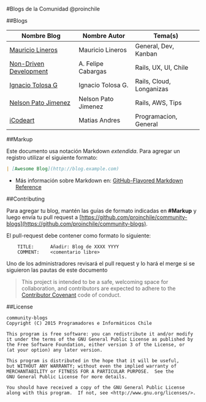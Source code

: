 #Blogs de la Comunidad @proinchile

##Blogs

| Nombre Blog                                                                    | Nombre Autor           | Tema(s)                  |
| ------------------------------------------------------------------------------ | ---------------------- | ------------------------ |
| [Mauricio Lineros](http://www.mauriciolineros.cl)                              | Mauricio Lineros       | General, Dev, Kanban     |
| [Non-Driven Development](http://blog.nondrivendevelopment.com)                 | A. Felipe Cabargas     | Rails, UX, UI, Chile     |
| [Ignacio Tolosa G](http://itolosa.github.io)                                   | Ignacio Tolosa G.      | Rails, Cloud, Longanizas |
| [Nelson Pato Jimenez](http://patojimenez.io)                                   | Nelson Pato Jimenez    | Rails, AWS, Tips         |
| [iCodeart](http://icodeart.com)                                   | Matias Andres | Programacion, General |

##Markup

Este documento usa notación Markdown *extendida*. Para agregar un registro utilizar el siguiente formato:

```markdown
| [Awesome Blog](http://blog.example.com)                                        | John Doe               | Rails, UX                |
```

+ Más información sobre Markdown en: [GitHub-Flavored Markdown Reference](https://help.github.com/articles/github-flavored-markdown/)

##Contributing

Para agregar tu blog, mantén las guías de formato indicadas en **#Markup** y luego envía tu pull request a [https://github.com/proinchile/community-blogs](https://github.com/proinchile/community-blogs).

El pull-request debe contener como formato lo siguiente:

```text
	TITLE:		Añadir: Blog de XXXX YYYY
	COMMENT:	<comentario libre>
```

Uno de los administradores revisará el pull request y lo hará el merge si se siguieron las pautas de este documento

> This project is intended to be a safe, welcoming space for collaboration, and contributors are expected to adhere to the [Contributor Covenant](http://contributor-covenant.org/) code of conduct.

##License

```
community-blogs
Copyright (C) 2015 Programadores e Informáticos Chile

This program is free software: you can redistribute it and/or modify
it under the terms of the GNU General Public License as published by
the Free Software Foundation, either version 3 of the License, or
(at your option) any later version.

This program is distributed in the hope that it will be useful,
but WITHOUT ANY WARRANTY; without even the implied warranty of
MERCHANTABILITY or FITNESS FOR A PARTICULAR PURPOSE.  See the
GNU General Public License for more details.

You should have received a copy of the GNU General Public License
along with this program.  If not, see <http://www.gnu.org/licenses/>.

```
